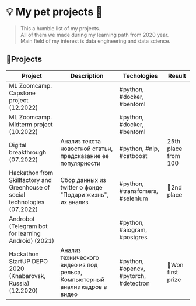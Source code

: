 # 💡 My pet projects 🐶
> This a humble list of my projects.  
> All of them we made during my learning path from 2020 year.  
> Main field of my interest is data engineering and data science.

## 🎱Projects

| Project                                                                     | Description                                                  | Techologies                            | Result             |
|-----------------------------------------------------------------------------|--------------------------------------------------------------|----------------------------------------|--------------------|
| ML Zoomcamp. Capstone project (12.2022)                                     |                                                              | #python, #docker, #bentoml             |                    |
| ML Zoomcamp. Midterm project (10.2022)                                      |                                                              | #python, #docker, #bentoml             |                    |
| Digital breakthrough (07.2022)                                              | Анализ текста новостной статьи, предсказание ее популярности | #python, #nlp, #catboost               | 25th place from 100 |
| Hackathon from Skillfactory and Greenhouse of social technologies (07.2022) | Сбор данных из twitter о фонде "Подари жизнь", их анализ     | #python, #transfomers, #selenium       | 🥈2nd place        |
| Androbot (Telegram bot for learning Android) (2021)                         |                                                              | #python, #aiogram, #postgres           |                    |
| Hackathon StartUP DEPO 2020 (Knabarovsk, Russia) (12.2020)                  | Анализ технического видео из под рельса, Компьютерный анализ кадров в видео                    | #python, #opencv, #pytorch, #detectron | 🥇Won first prize  |

